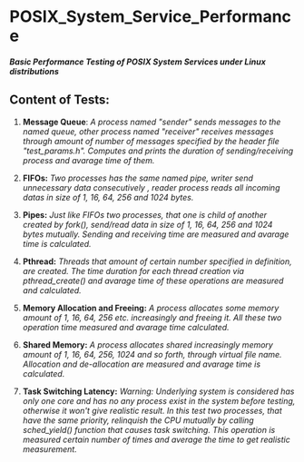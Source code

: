 # POSIX_System_Service_Performance
##### Basic Performance Testing of POSIX System Services under Linux distributions 

## Content of Tests:

1. **Message Queue**: 
*A process named "sender" sends messages to the named queue, other process named "receiver" receives messages through amount of number of messages specified by the header file "test_params.h". Computes and prints the duration of sending/receiving process and avarage time of them.*   

2. **FIFOs:**
*Two processes has the same named pipe, writer send unnecessary data consecutively , reader process reads all incoming datas in size of 1, 16, 64,  256 and 1024 bytes.*

3. **Pipes:**
*Just like FIFOs two processes, that one is child of another created by fork(), send/read data in size of 1, 16, 64,  256 and 1024 bytes mutually. Sending and receiving time are measured and avarage time is calculated.*

4. **Pthread:**
*Threads that amount of certain number specified in definition, are created. The time duration for each thread creation via pthread_create() and avarage time of these operations are measured and calculated.*

5. **Memory Allocation and Freeing:**
*A process allocates some memory amount of 1, 16, 64, 256 etc. increasingly and freeing it. All these two operation time measured and avarage time calculated.*

6. **Shared Memory:**
*A process allocates shared increasingly memory amount of 1, 16, 64,  256, 1024 and so forth,  through virtual file name. Allocation and de-allocation are measured and avarage time is calculated.*

7. **Task Switching Latency:**
*Warning: Underlying system is considered has only one core and has no any process exist in the system before testing, otherwise it won't give realistic result. In this test two processes, that have the same priority, relinquish the CPU mutually by calling sched_yield() function that causes task switching. This operation is measured certain number of times and average the time to get realistic measurement.*
